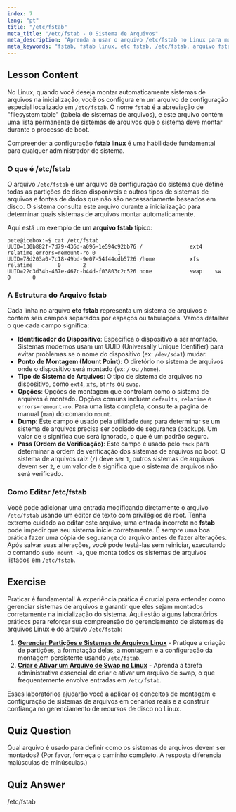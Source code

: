 ```yaml
---
index: 7
lang: "pt"
title: "/etc/fstab"
meta_title: "/etc/fstab - O Sistema de Arquivos"
meta_description: "Aprenda a usar o arquivo /etc/fstab no Linux para montar sistemas de arquivos automaticamente na inicialização. Este guia aborda a sintaxe do fstab, como editar o arquivo etc fstab com segurança e seu papel na inicialização do sistema."
meta_keywords: "fstab, fstab linux, etc fstab, /etc/fstab, arquivo fstab, montar sistemas de arquivos, inicialização Linux, tutorial fstab"
---
```


## Lesson Content

No Linux, quando você deseja montar automaticamente sistemas de arquivos na inicialização, você os configura em um arquivo de configuração especial localizado em `/etc/fstab`. O nome `fstab` é a abreviação de "filesystem table" (tabela de sistemas de arquivos), e este arquivo contém uma lista permanente de sistemas de arquivos que o sistema deve montar durante o processo de boot.

Compreender a configuração **fstab linux** é uma habilidade fundamental para qualquer administrador de sistema.

### O que é /etc/fstab

O arquivo `/etc/fstab` é um arquivo de configuração do sistema que define todas as partições de disco disponíveis e outros tipos de sistemas de arquivos e fontes de dados que não são necessariamente baseados em disco. O sistema consulta este arquivo durante a inicialização para determinar quais sistemas de arquivos montar automaticamente.

Aqui está um exemplo de um **arquivo fstab** típico:

```plaintext
pete@icebox:~$ cat /etc/fstab
UUID=130b882f-7d79-436d-a096-1e594c92bb76 /               ext4    relatime,errors=remount-ro 0       1
UUID=78d203a0-7c18-49bd-9e07-54f44cdb5726 /home           xfs     relatime        0       2
UUID=22c3d34b-467e-467c-b44d-f03803c2c526 none            swap    sw              0       0
```

### A Estrutura do Arquivo fstab

Cada linha no arquivo **etc fstab** representa um sistema de arquivos e contém seis campos separados por espaços ou tabulações. Vamos detalhar o que cada campo significa:

- **Identificador do Dispositivo**: Especifica o dispositivo a ser montado. Sistemas modernos usam um UUID (Universally Unique Identifier) para evitar problemas se o nome do dispositivo (ex: `/dev/sda1`) mudar.
- **Ponto de Montagem (Mount Point)**: O diretório no sistema de arquivos onde o dispositivo será montado (ex: `/` ou `/home`).
- **Tipo de Sistema de Arquivos**: O tipo de sistema de arquivos no dispositivo, como `ext4`, `xfs`, `btrfs` ou `swap`.
- **Opções**: Opções de montagem que controlam como o sistema de arquivos é montado. Opções comuns incluem `defaults`, `relatime` e `errors=remount-ro`. Para uma lista completa, consulte a página de manual (`man`) do comando `mount`.
- **Dump**: Este campo é usado pela utilidade `dump` para determinar se um sistema de arquivos precisa ser copiado de segurança (backup). Um valor de `0` significa que será ignorado, o que é um padrão seguro.
- **Pass (Ordem de Verificação)**: Este campo é usado pelo `fsck` para determinar a ordem de verificação dos sistemas de arquivos no boot. O sistema de arquivos raiz (`/`) deve ser `1`, outros sistemas de arquivos devem ser `2`, e um valor de `0` significa que o sistema de arquivos não será verificado.

### Como Editar /etc/fstab

Você pode adicionar uma entrada modificando diretamente o arquivo `/etc/fstab` usando um editor de texto com privilégios de root. Tenha extremo cuidado ao editar este arquivo; uma entrada incorreta no **fstab** pode impedir que seu sistema inicie corretamente. É sempre uma boa prática fazer uma cópia de segurança do arquivo antes de fazer alterações. Após salvar suas alterações, você pode testá-las sem reiniciar, executando o comando `sudo mount -a`, que monta todos os sistemas de arquivos listados em `/etc/fstab`.

## Exercise

Praticar é fundamental! A experiência prática é crucial para entender como gerenciar sistemas de arquivos e garantir que eles sejam montados corretamente na inicialização do sistema. Aqui estão alguns laboratórios práticos para reforçar sua compreensão do gerenciamento de sistemas de arquivos Linux e do arquivo `/etc/fstab`:

1. **[Gerenciar Partições e Sistemas de Arquivos Linux](https://labex.io/pt/labs/comptia-manage-linux-partitions-and-filesystems-590845)** - Pratique a criação de partições, a formatação delas, a montagem e a configuração da montagem persistente usando `/etc/fstab`.
2. **[Criar e Ativar um Arquivo de Swap no Linux](https://labex.io/pt/labs/comptia-create-and-activate-a-swap-file-in-linux-590858)** - Aprenda a tarefa administrativa essencial de criar e ativar um arquivo de swap, o que frequentemente envolve entradas em `/etc/fstab`.

Esses laboratórios ajudarão você a aplicar os conceitos de montagem e configuração de sistemas de arquivos em cenários reais e a construir confiança no gerenciamento de recursos de disco no Linux.

## Quiz Question

Qual arquivo é usado para definir como os sistemas de arquivos devem ser montados? (Por favor, forneça o caminho completo. A resposta diferencia maiúsculas de minúsculas.)

## Quiz Answer

/etc/fstab
